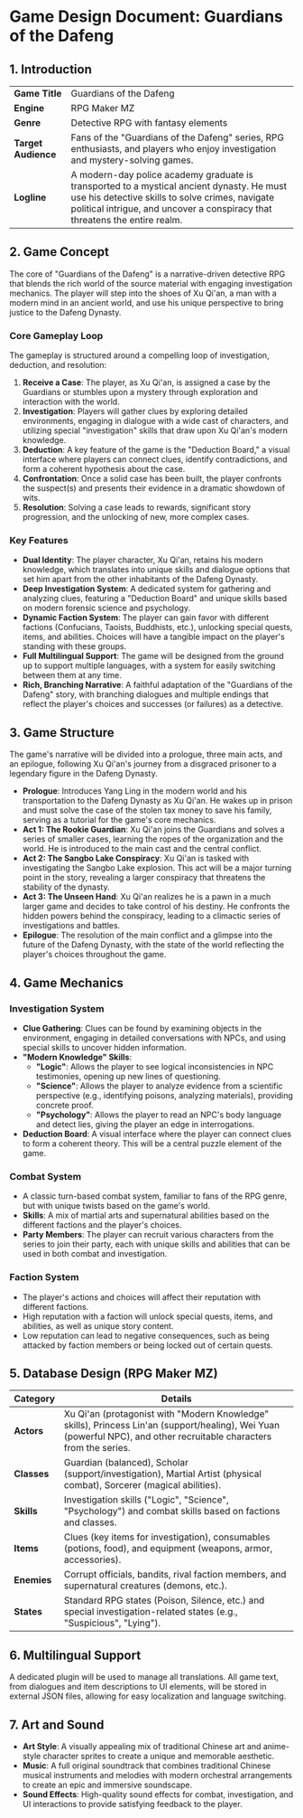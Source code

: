 # Game Design Document: Guardians of the Dafeng

## 1. Introduction

| | |
|---|---|
| **Game Title** | Guardians of the Dafeng |
| **Engine** | RPG Maker MZ |
| **Genre** | Detective RPG with fantasy elements |
| **Target Audience** | Fans of the "Guardians of the Dafeng" series, RPG enthusiasts, and players who enjoy investigation and mystery-solving games. |
| **Logline** | A modern-day police academy graduate is transported to a mystical ancient dynasty. He must use his detective skills to solve crimes, navigate political intrigue, and uncover a conspiracy that threatens the entire realm. |

## 2. Game Concept

The core of "Guardians of the Dafeng" is a narrative-driven detective RPG that blends the rich world of the source material with engaging investigation mechanics. The player will step into the shoes of Xu Qi'an, a man with a modern mind in an ancient world, and use his unique perspective to bring justice to the Dafeng Dynasty.

### Core Gameplay Loop

The gameplay is structured around a compelling loop of investigation, deduction, and resolution:

1.  **Receive a Case**: The player, as Xu Qi'an, is assigned a case by the Guardians or stumbles upon a mystery through exploration and interaction with the world.
2.  **Investigation**: Players will gather clues by exploring detailed environments, engaging in dialogue with a wide cast of characters, and utilizing special "investigation" skills that draw upon Xu Qi'an's modern knowledge.
3.  **Deduction**: A key feature of the game is the "Deduction Board," a visual interface where players can connect clues, identify contradictions, and form a coherent hypothesis about the case.
4.  **Confrontation**: Once a solid case has been built, the player confronts the suspect(s) and presents their evidence in a dramatic showdown of wits.
5.  **Resolution**: Solving a case leads to rewards, significant story progression, and the unlocking of new, more complex cases.

### Key Features

*   **Dual Identity**: The player character, Xu Qi'an, retains his modern knowledge, which translates into unique skills and dialogue options that set him apart from the other inhabitants of the Dafeng Dynasty.
*   **Deep Investigation System**: A dedicated system for gathering and analyzing clues, featuring a "Deduction Board" and unique skills based on modern forensic science and psychology.
*   **Dynamic Faction System**: The player can gain favor with different factions (Confucians, Taoists, Buddhists, etc.), unlocking special quests, items, and abilities. Choices will have a tangible impact on the player's standing with these groups.
*   **Full Multilingual Support**: The game will be designed from the ground up to support multiple languages, with a system for easily switching between them at any time.
*   **Rich, Branching Narrative**: A faithful adaptation of the "Guardians of the Dafeng" story, with branching dialogues and multiple endings that reflect the player's choices and successes (or failures) as a detective.

## 3. Game Structure

The game's narrative will be divided into a prologue, three main acts, and an epilogue, following Xu Qi'an's journey from a disgraced prisoner to a legendary figure in the Dafeng Dynasty.

*   **Prologue**: Introduces Yang Ling in the modern world and his transportation to the Dafeng Dynasty as Xu Qi'an. He wakes up in prison and must solve the case of the stolen tax money to save his family, serving as a tutorial for the game's core mechanics.
*   **Act 1: The Rookie Guardian**: Xu Qi'an joins the Guardians and solves a series of smaller cases, learning the ropes of the organization and the world. He is introduced to the main cast and the central conflict.
*   **Act 2: The Sangbo Lake Conspiracy**: Xu Qi'an is tasked with investigating the Sangbo Lake explosion. This act will be a major turning point in the story, revealing a larger conspiracy that threatens the stability of the dynasty.
*   **Act 3: The Unseen Hand**: Xu Qi'an realizes he is a pawn in a much larger game and decides to take control of his destiny. He confronts the hidden powers behind the conspiracy, leading to a climactic series of investigations and battles.
*   **Epilogue**: The resolution of the main conflict and a glimpse into the future of the Dafeng Dynasty, with the state of the world reflecting the player's choices throughout the game.

## 4. Game Mechanics

### Investigation System

*   **Clue Gathering**: Clues can be found by examining objects in the environment, engaging in detailed conversations with NPCs, and using special skills to uncover hidden information.
*   **"Modern Knowledge" Skills**:
    *   **"Logic"**: Allows the player to see logical inconsistencies in NPC testimonies, opening up new lines of questioning.
    *   **"Science"**: Allows the player to analyze evidence from a scientific perspective (e.g., identifying poisons, analyzing materials), providing concrete proof.
    *   **"Psychology"**: Allows the player to read an NPC's body language and detect lies, giving the player an edge in interrogations.
*   **Deduction Board**: A visual interface where the player can connect clues to form a coherent theory. This will be a central puzzle element of the game.

### Combat System

*   A classic turn-based combat system, familiar to fans of the RPG genre, but with unique twists based on the game's world.
*   **Skills**: A mix of martial arts and supernatural abilities based on the different factions and the player's choices.
*   **Party Members**: The player can recruit various characters from the series to join their party, each with unique skills and abilities that can be used in both combat and investigation.

### Faction System

*   The player's actions and choices will affect their reputation with different factions.
*   High reputation with a faction will unlock special quests, items, and abilities, as well as unique story content.
*   Low reputation can lead to negative consequences, such as being attacked by faction members or being locked out of certain quests.

## 5. Database Design (RPG Maker MZ)

| Category | Details |
|---|---|
| **Actors** | Xu Qi'an (protagonist with "Modern Knowledge" skills), Princess Lin'an (support/healing), Wei Yuan (powerful NPC), and other recruitable characters from the series. |
| **Classes** | Guardian (balanced), Scholar (support/investigation), Martial Artist (physical combat), Sorcerer (magical abilities). |
| **Skills** | Investigation skills ("Logic", "Science", "Psychology") and combat skills based on factions and classes. |
| **Items** | Clues (key items for investigation), consumables (potions, food), and equipment (weapons, armor, accessories). |
| **Enemies** | Corrupt officials, bandits, rival faction members, and supernatural creatures (demons, etc.). |
| **States** | Standard RPG states (Poison, Silence, etc.) and special investigation-related states (e.g., "Suspicious", "Lying"). |

## 6. Multilingual Support

A dedicated plugin will be used to manage all translations. All game text, from dialogues and item descriptions to UI elements, will be stored in external JSON files, allowing for easy localization and language switching.

## 7. Art and Sound

*   **Art Style**: A visually appealing mix of traditional Chinese art and anime-style character sprites to create a unique and memorable aesthetic.
*   **Music**: A full original soundtrack that combines traditional Chinese musical instruments and melodies with modern orchestral arrangements to create an epic and immersive soundscape.
*   **Sound Effects**: High-quality sound effects for combat, investigation, and UI interactions to provide satisfying feedback to the player.

